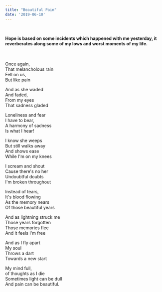 ```yaml
---
title: "Beautiful Pain"
date: '2019-06-10'
---
```

<br>

**Hope is based on some incidents which happened with me yesterday, it reverberates along some of my lows and worst moments of my life.**
<br>
<br>

<br>
Once again, <br>
That melancholous rain <br>
Fell on us,<br>
But like pain <br>

And as she waded<br>
And faded,<br>
From my eyes<br>
That sadness gladed<br>

Loneliness and fear<br>
I have to bear,<br>
A harmony of sadness<br>
Is what I hear!<br>

I know she weeps<br>
But still walks away<br>
And shows ease<br>
While I'm on my knees<br>

I scream and shout<br>
Cause there's no her<br>
Undoubtful doubts<br>
I'm broken throughout<br>

Instead of tears,<br>
It's blood flowing<br>
As the memory nears<br>
Of those beautiful years<br>

And as lightning struck me<br>
Those years forgotten <br>
Those memories flee <br>
And it feels I'm free<br>

And as I fly apart <br>
My soul <br>
Throws a dart <br>
Towards a new start<br>

My mind full,<br>
of thoughts as I die<br>
Sometimes light can be dull <br>
And pain can be beautiful. <br> 
